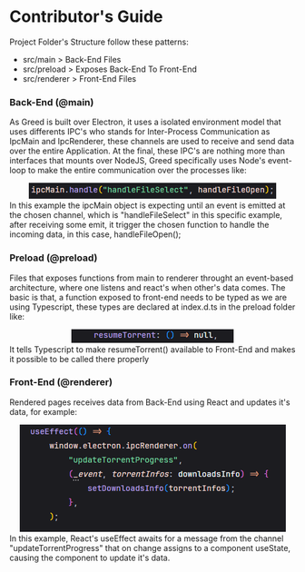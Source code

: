 # Contributor's Guide
Project Folder's Structure follow these patterns:
- src/main > Back-End Files
- src/preload > Exposes Back-End To Front-End
- src/renderer > Front-End Files

### Back-End (@main)
As Greed is built over Electron, it uses a isolated environment model that uses differents IPC's who stands for Inter-Process Communication as IpcMain and IpcRenderer, these channels are used to receive and send data over the entire Application. At the final, these IPC's are nothing more than interfaces that mounts over NodeJS, Greed specifically uses Node's event-loop to make the entire communication over the processes like: <div align="center">![mainEvent](./doc/mainEvent.doc.png)</div>
In this example the ipcMain object is expecting until an event is emitted at the chosen channel, which is "handleFileSelect" in this specific example, after receiving some emit, it trigger the chosen function to handle the incoming data, in this case, handleFileOpen();

### Preload (@preload)
Files that exposes functions from main to renderer throught an event-based architecture, where one listens and react's when other's data comes. The basic is that, a function exposed to front-end needs to be typed as we are using Typescript, these types are declared at index.d.ts in the preload folder like: <br/>  <div align="center">![functionExample](./doc/functionExample.doc.png)</div> It tells Typescript to make resumeTorrent() available to Front-End and makes it possible to be called there properly

### Front-End (@renderer)
Rendered pages receives data from Back-End using React and updates it's data, for example: <div align="center">![receiveExample](./doc/frontExample.doc.png)</div> In this example, React's useEffect awaits for a message from the channel "updateTorrentProgress" that on change assigns to a component useState, causing the component to update it's data.